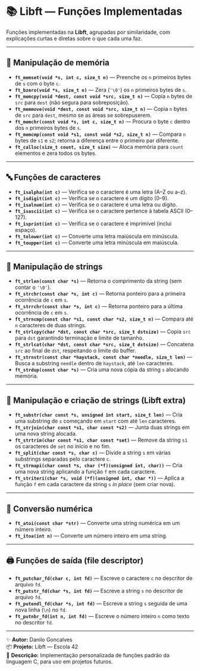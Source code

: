 # 📚 Libft — Funções Implementadas

Funções implementadas na **Libft**, agrupadas por similaridade, com explicações curtas e diretas sobre o que cada uma faz.

---

## 🧠 Manipulação de memória

- **`ft_memset(void *s, int c, size_t n)`** — Preenche os `n` primeiros bytes de `s` com o byte `c`.  
- **`ft_bzero(void *s, size_t n)`** — Zera (`'\0'`) os `n` primeiros bytes de `s`.  
- **`ft_memcpy(void *dest, const void *src, size_t n)`** — Copia `n` bytes de `src` para `dest` (não segura para sobreposição).  
- **`ft_memmove(void *dest, const void *src, size_t n)`** — Copia `n` bytes de `src` para `dest`, mesmo se as áreas se sobrepuserem.  
- **`ft_memchr(const void *s, int c, size_t n)`** — Procura o byte `c` dentro dos `n` primeiros bytes de `s`.  
- **`ft_memcmp(const void *s1, const void *s2, size_t n)`** — Compara `n` bytes de `s1` e `s2`; retorna a diferença entre o primeiro par diferente.  
- **`ft_calloc(size_t count, size_t size)`** — Aloca memória para `count` elementos e zera todos os bytes.  

---

## 🔤 Funções de caracteres

- **`ft_isalpha(int c)`** — Verifica se o caractere é uma letra (A–Z ou a–z).  
- **`ft_isdigit(int c)`** — Verifica se o caractere é um dígito (0–9).  
- **`ft_isalnum(int c)`** — Verifica se o caractere é uma letra ou dígito.  
- **`ft_isascii(int c)`** — Verifica se o caractere pertence à tabela ASCII (0–127).  
- **`ft_isprint(int c)`** — Verifica se o caractere é imprimível (inclui espaço).  
- **`ft_tolower(int c)`** — Converte uma letra maiúscula em minúscula.  
- **`ft_toupper(int c)`** — Converte uma letra minúscula em maiúscula.  

---

## 🧵 Manipulação de strings

- **`ft_strlen(const char *s)`** — Retorna o comprimento da string (sem contar o `'\0'`).  
- **`ft_strchr(const char *s, int c)`** — Retorna ponteiro para a primeira ocorrência de `c` em `s`.  
- **`ft_strrchr(const char *s, int c)`** — Retorna ponteiro para a última ocorrência de `c` em `s`.  
- **`ft_strncmp(const char *s1, const char *s2, size_t n)`** — Compara até `n` caracteres de duas strings.  
- **`ft_strlcpy(char *dst, const char *src, size_t dstsize)`** — Copia `src` para `dst` garantindo terminação e limite de tamanho.  
- **`ft_strlcat(char *dst, const char *src, size_t dstsize)`** — Concatena `src` ao final de `dst`, respeitando o limite do buffer.  
- **`ft_strnstr(const char *haystack, const char *needle, size_t len)`** — Busca a substring `needle` dentro de `haystack`, até `len` caracteres.  
- **`ft_strdup(const char *s)`** — Cria uma nova cópia da string `s` alocando memória.  

---

## 🧩 Manipulação e criação de strings (Libft extra)

- **`ft_substr(char const *s, unsigned int start, size_t len)`** — Cria uma substring de `s` começando em `start` com até `len` caracteres.  
- **`ft_strjoin(char const *s1, char const *s2)`** — Junta duas strings em uma nova string alocada.  
- **`ft_strtrim(char const *s1, char const *set)`** — Remove da string `s1` os caracteres de `set` no início e no fim.  
- **`ft_split(char const *s, char c)`** — Divide a string `s` em várias substrings separadas pelo caractere `c`.  
- **`ft_strmapi(char const *s, char (*f)(unsigned int, char))`** — Cria uma nova string aplicando a função `f` em cada caractere.  
- **`ft_striteri(char *s, void (*f)(unsigned int, char *))`** — Aplica a função `f` em cada caractere da string `s` *in place* (sem criar nova).  

---

## 🔢 Conversão numérica

- **`ft_atoi(const char *str)`** — Converte uma string numérica em um número inteiro.  
- **`ft_itoa(int n)`** — Converte um número inteiro em uma string.  

---

## 🖨️ Funções de saída (file descriptor)

- **`ft_putchar_fd(char c, int fd)`** — Escreve o caractere `c` no descritor de arquivo `fd`.  
- **`ft_putstr_fd(char *s, int fd)`** — Escreve a string `s` no descritor de arquivo `fd`.  
- **`ft_putendl_fd(char *s, int fd)`** — Escreve a string `s` seguida de uma nova linha (`\n`) no `fd`.  
- **`ft_putnbr_fd(int n, int fd)`** — Escreve o número inteiro `n` como texto no descritor `fd`.  

---

✨ **Autor:** Danilo Goncalves  
📦 **Projeto:** Libft — Escola 42  
📄 **Descrição:** Implementação personalizada de funções padrão da linguagem C, para uso em projetos futuros.
